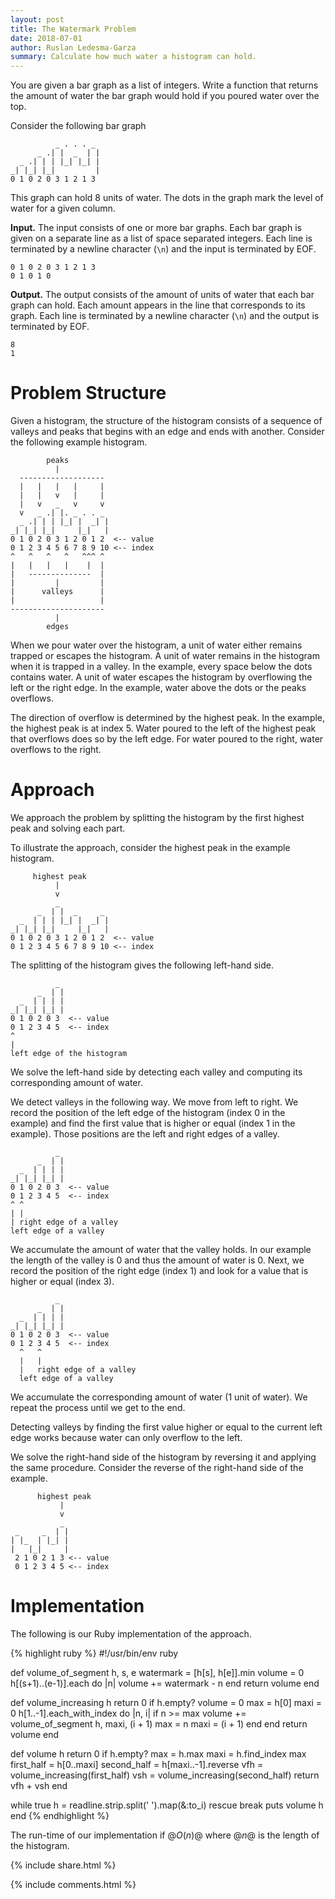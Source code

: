 ```yaml
---
layout: post
title: The Watermark Problem
date: 2018-07-01
author: Ruslan Ledesma-Garza
summary: Calculate how much water a histogram can hold.
---
```


You are given a bar graph as a list of integers.  Write a function
that returns the amount of water the bar graph would hold if you
poured water over the top.

Consider the following bar graph

```asciidoc
          _ . . . _
      _ .| |  _  | |
  _ .| | | |_| |_| |
_| |_| |_|         |
0 1 0 2 0 3 1 2 1 3
```

This graph can hold 8 units of water.  The dots in the graph mark
the level of water for a given column.

**Input.**
The input consists of one or more bar graphs.  Each bar graph is given
on a separate line as a list of space separated integers.  Each line
is terminated by a newline character (`\n`) and the input is
terminated by EOF.

```asciidoc
0 1 0 2 0 3 1 2 1 3
0 1 0 1 0
```

**Output.**
The output consists of the amount of units of water that each bar
graph can hold.  Each amount appears in the line that corresponds to
its graph.  Each line is terminated by a newline character (`\n`) and
the output is terminated by EOF.

```asciidoc
8
1
```

# Problem Structure

Given a histogram, the structure of the histogram consists of a
sequence of valleys and peaks that begins with an edge and ends with
another.  Consider the following example histogram.

```asciidoc
        peaks
          |
  -------------------
  |   |   |   |     |
  |   |   v   |     |
  |   v   _   v     v
  v   _ .| |. _ . . _
  _ .| | | |_| |  _| |
_| |_| |_|     |_|   |
0 1 0 2 0 3 1 2 0 1 2  <-- value
0 1 2 3 4 5 6 7 8 9 10 <-- index
^   ^   ^   ^   ^^^ ^
|   |   |   |    |  |
|   --------------  |
|         |         |
|      valleys      |
|                   |
---------------------
          |
        edges
```

When we pour water over the histogram, a unit of water either remains
trapped or escapes the histogram.  A unit of water remains in the
histogram when it is trapped in a valley.  In the example, every space
below the dots contains water.  A unit of water escapes the histogram
by overflowing the left or the right edge.  In the example, water
above the dots or the peaks overflows.

The direction of overflow is determined by the highest peak.  In the
example, the highest peak is at index 5.  Water poured to the left
of the highest peak that overflows does so by the left edge.  For
water poured to the right, water overflows to the right.

# Approach

We approach the problem by splitting the histogram by the first
highest peak and solving each part.

To illustrate the approach, consider the highest peak in the example
histogram. 

```asciidoc
     highest peak
          |
          v
          _
      _  | |  _     _
  _  | | | |_| |  _| |
_| |_| |_|     |_|   |
0 1 0 2 0 3 1 2 0 1 2  <-- value
0 1 2 3 4 5 6 7 8 9 10 <-- index
```

The splitting of the histogram gives the following left-hand side.

```asciidoc
          _
      _  | |
  _  | | | |
_| |_| |_| |
0 1 0 2 0 3  <-- value
0 1 2 3 4 5  <-- index
^
|
left edge of the histogram
```

We solve the left-hand side by detecting each valley and computing its
corresponding amount of water.

We detect valleys in the following way.  We move from left to right.
We record the position of the left edge of the histogram (index 0 in
the example) and find the first value that is higher or equal (index 1
in the example).  Those positions are the left and right edges of a
valley.

```asciidoc
          _
      _  | |
  _  | | | |
_| |_| |_| |
0 1 0 2 0 3  <-- value
0 1 2 3 4 5  <-- index
^ ^
| |
| right edge of a valley
left edge of a valley
```

We accumulate the amount of water that the valley holds.  In our
example the length of the valley is 0 and thus the amount of water
is 0.  Next, we record the position of the right edge (index 1) and
look for a value that is higher or equal (index 3).

```asciidoc
          _
      _  | |
  _  | | | |
_| |_| |_| |
0 1 0 2 0 3  <-- value
0 1 2 3 4 5  <-- index
  ^   ^
  |   |
  |   right edge of a valley
  left edge of a valley
```

We accumulate the corresponding amount of water (1 unit of water).  We
repeat the process until we get to the end.

Detecting valleys by finding the first value higher or equal to the
current left edge works because water can only overflow to the left.

We solve the right-hand side of the histogram by reversing it and
applying the same procedure.  Consider the reverse of the right-hand
side of the example.

```asciidoc
      highest peak
           |
           v
           _
 _     _  | |
| |_  | |_| |
|   |_|     |
 2 1 0 2 1 3 <-- value
 0 1 2 3 4 5 <-- index
```

# Implementation

The following is our Ruby implementation of the approach.

{% highlight ruby %}
#!/usr/bin/env ruby

def volume_of_segment h, s, e
  watermark = [h[s], h[e]].min
  volume = 0
  h[(s+1)..(e-1)].each do |n|
    volume += watermark - n
  end
  return volume
end

def volume_increasing h
  return 0 if h.empty?
  volume = 0
  max = h[0]
  maxi = 0
  h[1..-1].each_with_index do |n, i|
    if n >= max
      volume += volume_of_segment h, maxi, (i + 1)
      max = n
      maxi = (i + 1)
    end
  end
  return volume
end

def volume h
  return 0 if h.empty?
  max = h.max
  maxi = h.find_index max
  first_half = h[0..maxi]
  second_half = h[maxi..-1].reverse
  vfh = volume_increasing(first_half)
  vsh = volume_increasing(second_half)
  return vfh + vsh
end

while true
  h = readline.strip.split(' ').map(&:to_i) rescue break
  puts volume h
end
{% endhighlight %}

The run-time of our implementation if $@O(n)@$ where $@n@$ is the
length of the histogram.


{% include share.html %}

{% include comments.html %}
